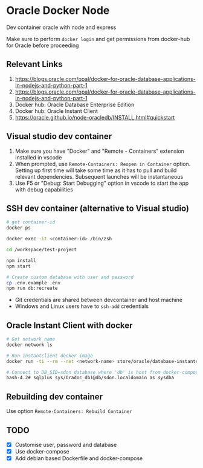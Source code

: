 # Oracle Docker Node

Dev container oracle with node and express

Make sure to perform `docker login` and get permissions from docker-hub for Oracle before proceeding

## Relevant Links

1. https://blogs.oracle.com/opal/docker-for-oracle-database-applications-in-nodejs-and-python-part-1
2. https://blogs.oracle.com/opal/docker-for-oracle-database-applications-in-nodejs-and-python-part-1
3. Docker hub: Oracle Database Enterprise Edition
4. Docker hub: Oracle Instant Client
4. https://oracle.github.io/node-oracledb/INSTALL.html#quickstart

## Visual studio dev container

1. Make sure you have "Docker" and "Remote - Containers" extension installed in vscode
2. When prompted, use `Remote-Containers: Reopen in Container` option. Setting up first time will take some time as it has to pull and build relevant dependencies. Subsequent launches will be instantaneous
3. Use F5 or "Debug: Start Debugging" option in vscode to start the app with debug capabilities

## SSH dev container (alternative to Visual studio)

```sh
# get container-id
docker ps

docker exec -it <container-id> /bin/zsh

cd /workspace/test-project

npm install
npm start

# Create custom database with user and password
cp .env.example .env
npm run db:recreate
```

- Git credentials are shared between devcontainer and host machine
- Windows and Linux users have to `ssh-add` credentials

## Oracle Instant Client with docker

```sh
# Get network name
docker network ls

# Run instantclient docker image
docker run -ti --rm --net <network-name> store/oracle/database-instantclient:12.2.0.1 /bin/bash

# Connect to DB_SID=sdon database where 'db' is host from docker-compose
bash-4.2# sqlplus sys/Oradoc_db1@db/sdon.localdomain as sysdba
```

## Rebuilding dev container

Use option `Remote-Containers: Rebuild Container`

## TODO

- [x] Customise user, password and database
- [x] Use docker-compose
- [x] Add debian based Dockerfile and docker-compose
